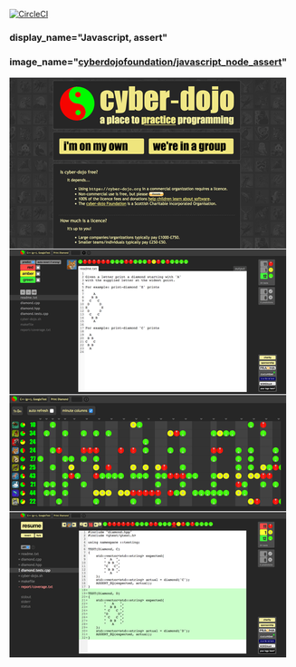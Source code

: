 [![CircleCI](https://circleci.com/gh/cyber-dojo-start-points/javascript-assert.svg?style=svg)](https://circleci.com/gh/cyber-dojo-start-points/javascript-assert)

### display_name="Javascript, assert"
### image_name="[cyberdojofoundation/javascript_node_assert](https://hub.docker.com/repository/docker/cyberdojofoundation/javascript_node_assert)"

![cyber-dojo.org home page](https://github.com/cyber-dojo/cyber-dojo/blob/master/shared/home_page_snapshot.png)
